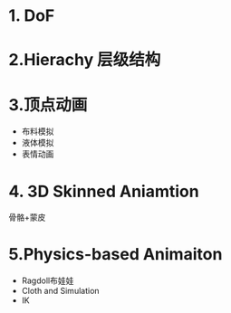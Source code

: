 # 1. DoF

# 2.Hierachy 层级结构

# 3.顶点动画
+ 布料模拟
+ 液体模拟
+ 表情动画

# 4. 3D Skinned Aniamtion
骨骼+蒙皮

# 5.Physics-based Animaiton
+ Ragdoll布娃娃
+ Cloth and Simulation
+ IK


